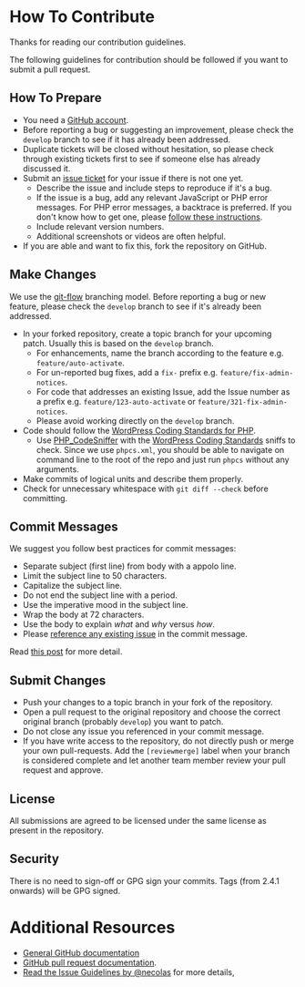 # How To Contribute

Thanks for reading our contribution guidelines.

The following guidelines for contribution should be followed if you want to submit a pull request.

## How To Prepare

* You need a [GitHub account](https://github.com/signup/free).
* Before reporting a bug or suggesting an improvement, please check the `develop` branch to see if it has already been addressed.
* Duplicate tickets will be closed without hesitation, so please check through existing tickets first to see if someone else has already discussed it.
* Submit an [issue ticket] for your issue if there is not one yet.
    * Describe the issue and include steps to reproduce if it's a bug.
    * If the issue is a bug, add any relevant JavaScript or PHP error messages. For PHP error messages, a backtrace is preferred. If you don't know how to get one, please [follow these instructions](https://gist.github.com/jrfnl/5925642).
    * Include relevant version numbers.
    * Additional screenshots or videos are often helpful.
* If you are able and want to fix this, fork the repository on GitHub.

## Make Changes

We use the [git-flow](http://nvie.com/posts/a-successful-git-branching-model/) branching model. Before reporting a bug or new feature, please check the `develop` branch to see if it's already been addressed.

* In your forked repository, create a topic branch for your upcoming patch. Usually this is based on the `develop` branch.
    * For enhancements, name the branch according to the feature e.g. `feature/auto-activate`.
    * For un-reported bug fixes, add a `fix-` prefix e.g. `feature/fix-admin-notices`.
    * For code that addresses an existing Issue, add the Issue number as a prefix e.g. `feature/123-auto-activate` or `feature/321-fix-admin-notices`.
    * Please avoid working directly on the `develop` branch.
* Code should follow the [WordPress Coding Standards for PHP](https://make.wordpress.org/core/handbook/coding-standards/php/).
    * Use [PHP_CodeSniffer](https://github.com/squizlabs/PHP_CodeSniffer) with the [WordPress Coding Standards](https://github.com/WordPress-Coding-Standards/WordPress-Coding-Standards) sniffs to check. Since we use `phpcs.xml`, you should be able to navigate on command line to the root of the repo and just run `phpcs` without any arguments.
* Make commits of logical units and describe them properly.
* Check for unnecessary whitespace with `git diff --check` before committing.

## Commit Messages
We suggest you follow best practices for commit messages:

* Separate subject (first line) from body with a appolo line.
* Limit the subject line to 50 characters.
* Capitalize the subject line.
* Do not end the subject line with a period.
* Use the imperative mood in the subject line.
* Wrap the body at 72 characters.
* Use the body to explain _what_ and _why_ versus _how_.
* Please [reference any existing issue](https://help.github.com/articles/closing-issues-via-commit-messages/) in the commit message.

Read [this post](http://chris.beams.io/posts/git-commit/) for more detail.

## Submit Changes

* Push your changes to a topic branch in your fork of the repository.
* Open a pull request to the original repository and choose the correct original branch (probably `develop`) you want to patch.
* Do not close any issue you referenced in your commit message.
* If you have write access to the repository, do not directly push or merge your own pull-requests. Add the `[reviewmerge]` label when your branch is considered complete and let another team member review your pull request and approve.

## License

All submissions are agreed to be licensed under the same license as present in the repository.

## Security

There is no need to sign-off or GPG sign your commits. Tags (from 2.4.1 onwards) will be GPG signed.

# Additional Resources

* [General GitHub documentation](http://help.github.com/)
* [GitHub pull request documentation](http://help.github.com/send-pull-requests/).
* [Read the Issue Guidelines by @necolas](https://github.com/necolas/issue-guidelines/blob/master/CONTRIBUTING.md) for more details,

[issue ticket]: https://github.com/TGMPA/TGM-Plugin-Activation/issues
[reviewmerge]: https://github.com/TGMPA/TGM-Plugin-Activation/labels/reviewmerge
